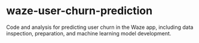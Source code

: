 # waze-user-churn-prediction
Code and analysis for predicting user churn in the Waze app, including data inspection, preparation, and machine learning model development.
